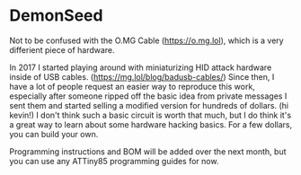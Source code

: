 # DemonSeed
Not to be confused with the O.MG Cable (https://o.mg.lol), which is a very differient piece of hardware. 

In 2017 I started playing around with miniaturizing HID attack hardware inside of USB cables. (https://mg.lol/blog/badusb-cables/) Since then, I have a lot of people request an easier way to reproduce this work, especially after someone ripped off the basic idea from private messages I sent them and started selling a modified version for hundreds of dollars. (hi kevin!) I don't think such a basic circuit is worth that much, but I do think it's a great way to learn about some hardware hacking basics. For a few dollars, you can build your own. 

Programming instructions and BOM will be added over the next month, but you can use any ATTiny85 programming guides for now. 




